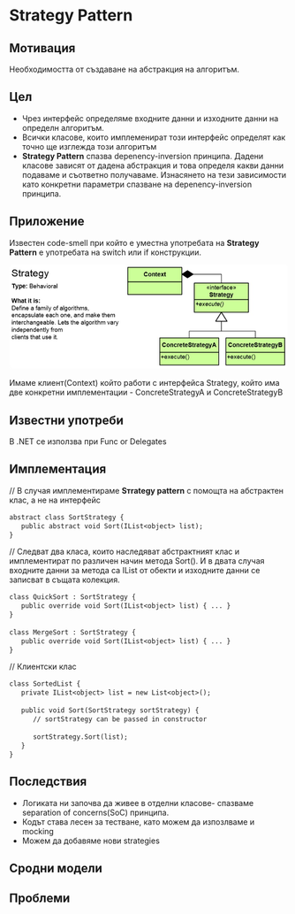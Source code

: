 # Strategy Pattern

## Мотивация
Необходимостта от създаване на абстракция на алгоритъм.
 
## Цел
* Чрез интерфейс определяме входните данни и изходните данни на определн алгоритъм.
* Всички класове, които имплеменират този интерфейс определят как точно ще изглежда този алгоритъм
* **Strategy Pattern** спазва depenency-inversion принципа. Дадени класове зависят от дадена абстракция и това определя какви данни подаваме и съответно получаваме. Изнасянето на тези зависимости като конкретни параметри спазване на depenency-inversion принципа.

## Приложение
Известен code-smell при който е уместна употребата на **Strategy Pattern** е употребата на switch или if конструкции.

![](StrategyPattern.jpg)

Имаме клиент(Context) който работи с интерфейса Strategy, който има две конкретни имплементации - ConcreteStrategyA и ConcreteStrategyB
 

## Известни употреби
В .NET се използва при Func or Delegates


## Имплементация

// В случая имплементираме **Sтrategy pattern** с помощта на абстрактен клас, а не на интерфейс

	abstract class SortStrategy {
	   public abstract void Sort(IList<object> list);
	}

// Следват два класа, които наследяват абстрактният клас и имплементират по различен начин метода Sort(). И в двата случая входните данни за метода са IList от обекти и изходните данни се записват в същата колекция.

	class QuickSort : SortStrategy {
	   public override void Sort(IList<object> list) { ... }
	}

	class MergeSort : SortStrategy {
	   public override void Sort(IList<object> list) { ... }
	}

// Клиентски клас

	class SortedList {
	   private IList<object> list = new List<object>();

	   public void Sort(SortStrategy sortStrategy) {
	      // sortStrategy can be passed in constructor

	      sortStrategy.Sort(list);
	   }
	}	


## Последствия
* Логиката ни започва да живее в отделни класове- спазваме separation of concerns(SoC) принципа.
* Кодът става лесен за тестване, като можем да изпозлваме и mocking
* Можем да добавяме нови strategies


## Сродни модели


## Проблеми


